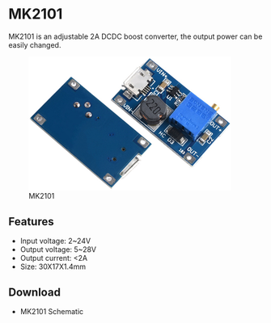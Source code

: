 # MK2101

MK2101 is an adjustable 2A DCDC boost converter, the output power can be easily changed.

<figure>
  <img src="images/e4335618ad6d1bfaf080b4d75db9342b17c68d6d.PNG" width="400" />
  <figcaption>MK2101</figcaption>
</figure>

## Features

- Input voltage: 2~24V
- Output voltage: 5~28V
- Output current: <2A
- Size: 30X17X1.4mm

## Download

- MK2101 Schematic